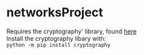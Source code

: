 ﻿# networksProject
Requires the cryptography' library, found [here](https://pypi.org/project/cryptography/)  
Install the cryptography libary with:  
```python -m pip install cryptography```
